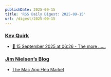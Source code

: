 ```yaml
---
publishDate: 2025-09-15
title: 'RSS Daily Digest: 2025-09-15'
url: /digest/2025-09-15
---
```


### [Kev Quirk](https://kevquirk.com/)

  * [
                  📝 15 September 2025 at 06:26 - The more …...              ](https://kevquirk.com/notes/20250915-0626)
  
### [Jim Nielsen’s Blog](https://blog.jim-nielsen.com/)

  * [The Mac App Flea Market](https://blog.jim-nielsen.com/2025/mac-app-flea-market/)
  
